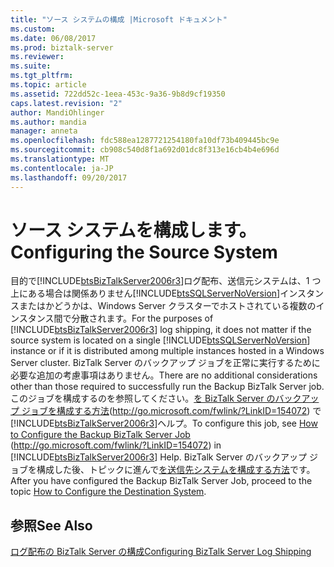 ```yaml
---
title: "ソース システムの構成 |Microsoft ドキュメント"
ms.custom: 
ms.date: 06/08/2017
ms.prod: biztalk-server
ms.reviewer: 
ms.suite: 
ms.tgt_pltfrm: 
ms.topic: article
ms.assetid: 722dd52c-1eea-453c-9a36-9b8d9cf19350
caps.latest.revision: "2"
author: MandiOhlinger
ms.author: mandia
manager: anneta
ms.openlocfilehash: fdc588ea1287721254180fa10df73b409445bc9e
ms.sourcegitcommit: cb908c540d8f1a692d01dc8f313e16cb4b4e696d
ms.translationtype: MT
ms.contentlocale: ja-JP
ms.lasthandoff: 09/20/2017
---
```

# <a name="configuring-the-source-system"></a><span data-ttu-id="7da59-102">ソース システムを構成します。</span><span class="sxs-lookup"><span data-stu-id="7da59-102">Configuring the Source System</span></span>
<span data-ttu-id="7da59-103">目的で[!INCLUDE[btsBizTalkServer2006r3](../includes/btsbiztalkserver2006r3-md.md)]ログ配布、送信元システムは、1 つ上にある場合は関係ありません[!INCLUDE[btsSQLServerNoVersion](../includes/btssqlservernoversion-md.md)]インスタンスまたはかどうかは、Windows Server クラスターでホストされている複数のインスタンス間で分散されます。</span><span class="sxs-lookup"><span data-stu-id="7da59-103">For the purposes of [!INCLUDE[btsBizTalkServer2006r3](../includes/btsbiztalkserver2006r3-md.md)] log shipping, it does not matter if the source system is located on a single [!INCLUDE[btsSQLServerNoVersion](../includes/btssqlservernoversion-md.md)] instance or if it is distributed among multiple instances hosted in a Windows Server cluster.</span></span> <span data-ttu-id="7da59-104">BizTalk Server のバックアップ ジョブを正常に実行するために必要な追加の考慮事項はありません。</span><span class="sxs-lookup"><span data-stu-id="7da59-104">There are no additional considerations other than those required to successfully run the Backup BizTalk Server job.</span></span> <span data-ttu-id="7da59-105">このジョブを構成するのを参照してください。[を BizTalk Server のバックアップ ジョブを構成する方法](http://go.microsoft.com/fwlink/?LinkID=154072)(http://go.microsoft.com/fwlink/?LinkID=154072) で[!INCLUDE[btsBizTalkServer2006r3](../includes/btsbiztalkserver2006r3-md.md)]ヘルプ。</span><span class="sxs-lookup"><span data-stu-id="7da59-105">To configure this job, see [How to Configure the Backup BizTalk Server Job](http://go.microsoft.com/fwlink/?LinkID=154072) (http://go.microsoft.com/fwlink/?LinkID=154072) in [!INCLUDE[btsBizTalkServer2006r3](../includes/btsbiztalkserver2006r3-md.md)] Help.</span></span> <span data-ttu-id="7da59-106">BizTalk Server のバックアップ ジョブを構成した後、トピックに進んで[を送信先システムを構成する方法](../technical-guides/how-to-configure-the-destination-system.md)です。</span><span class="sxs-lookup"><span data-stu-id="7da59-106">After you have configured the Backup BizTalk Server Job, proceed to the topic [How to Configure the Destination System](../technical-guides/how-to-configure-the-destination-system.md).</span></span>  
  
## <a name="see-also"></a><span data-ttu-id="7da59-107">参照</span><span class="sxs-lookup"><span data-stu-id="7da59-107">See Also</span></span>  
 [<span data-ttu-id="7da59-108">ログ配布の BizTalk Server の構成</span><span class="sxs-lookup"><span data-stu-id="7da59-108">Configuring BizTalk Server Log Shipping</span></span>](../technical-guides/configuring-biztalk-server-log-shipping.md)